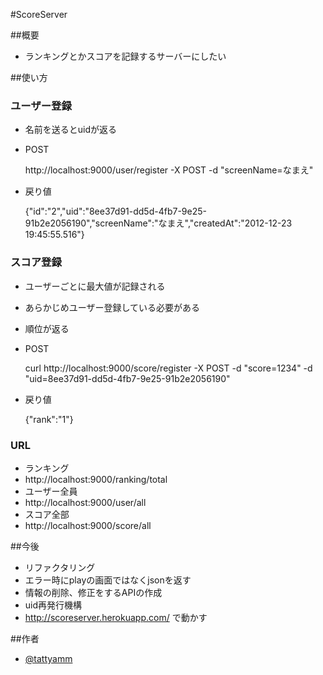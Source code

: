 #ScoreServer

##概要
* ランキングとかスコアを記録するサーバーにしたい

##使い方
### ユーザー登録
* 名前を送るとuidが返る
 * POST

    http://localhost:9000/user/register -X POST -d "screenName=なまえ"

 * 戻り値

    {"id":"2","uid":"8ee37d91-dd5d-4fb7-9e25-91b2e2056190","screenName":"なまえ","createdAt":"2012-12-23 19:45:55.516"}

### スコア登録
* ユーザーごとに最大値が記録される
* あらかじめユーザー登録している必要がある
* 順位が返る
 * POST

    curl http://localhost:9000/score/register -X POST -d "score=1234" -d "uid=8ee37d91-dd5d-4fb7-9e25-91b2e2056190"

 * 戻り値

    {"rank":"1"}

### URL
* ランキング
 * http://localhost:9000/ranking/total
* ユーザー全員
 * http://localhost:9000/user/all
* スコア全部
 * http://localhost:9000/score/all

##今後
* リファクタリング
* エラー時にplayの画面ではなくjsonを返す
* 情報の削除、修正をするAPIの作成
* uid再発行機構
* http://scoreserver.herokuapp.com/ で動かす

##作者
* [@tattyamm](https://twitter.com/tattyamm)
